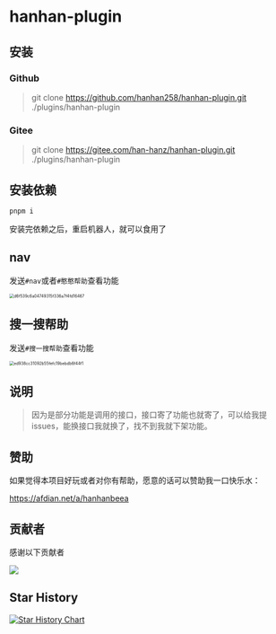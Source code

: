 # hanhan-plugin

## 安装

### Github
> git clone https://github.com/hanhan258/hanhan-plugin.git ./plugins/hanhan-plugin

### Gitee
> git clone https://gitee.com/han-hanz/hanhan-plugin.git ./plugins/hanhan-plugin

## 安装依赖
```bash:numbers
pnpm i
```

安装完依赖之后，重启机器人，就可以食用了

## nav

发送`#nav`或者`#憨憨帮助`查看功能

<img src="https://github.com/hanhan258/hanhan-plugin/assets/96119846/2512bca6-e8ba-42d0-ae78-f1fea6ad7f98" alt="d6f539c6a04749315f336a7f4fd16467" style="zoom:50%;" />

## 搜一搜帮助

发送`#搜一搜帮助`查看功能

<img src="https://github.com/hanhan258/hanhan-plugin/assets/96119846/64f13d37-6274-48bb-bd47-5a491f190536" alt="ed938cc31092b55fefc19bebdb6f44f1" style="zoom:50%;" />


## 说明
> 因为是部分功能是调用的接口，接口寄了功能也就寄了，可以给我提issues，能换接口我就换了，找不到我就下架功能。

## 赞助

如果觉得本项目好玩或者对你有帮助，愿意的话可以赞助我一口快乐水：

https://afdian.net/a/hanhanbeea

## 贡献者

<!-- readme: collaborators,contributors -start -->
感谢以下贡献者

<a href="https://github.com/hanhan258/hanhan-plugin/graphs/contributors">
  <img src="https://contrib.rocks/image?repo=hanhan258/hanhan-plugin" />
</a>

<!-- readme: collaborators,contributors -end -->


## Star History

[![Star History Chart](https://api.star-history.com/svg?repos=hanhan258/hanhan-plugin&type=Date)](https://api-star-history.com/#hanhan258/hanhan-plugin&Date)
